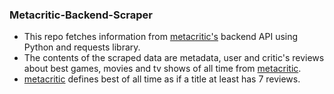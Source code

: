 ### Metacritic-Backend-Scraper

* This repo fetches information from [metacritic's](https://www.metacritic.com) backend API using Python and requests library.
* The contents of the scraped data are metadata, user and critic's reviews about best games, movies and tv shows of all time from [metacritic](https://www.metacritic.com).
* [metacritic](https://www.metacritic.com) defines best of all time as if a title at least has 7 reviews.
